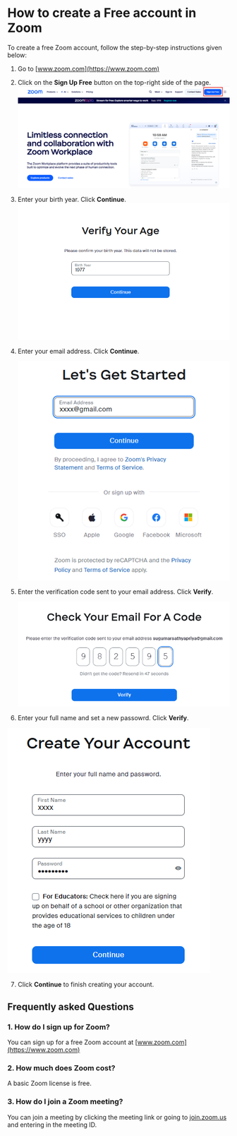 # How to create a Free account in Zoom 

To create a free Zoom account, follow the step-by-step instructions given below: 

1. Go to  [www.zoom.com](https://www.zoom.com)
2. Click on the **Sign Up Free** button on the top-right side of the page.
   ![Signup button](images/2025-08-29-11-35-47.png)
3. Enter your birth year. Click **Continue**.  
   ![Signup button](images/2025-08-29-11-43-00.png)

5. Enter your email address. Click **Continue**.

   ![Signup button](images/2025-08-29-11-45-32.png)
   
6. Enter the verification code sent to your email address. Click **Verify**.

   ![Signup button](images/2025-08-29-11-49-03.png)
   
7. Enter your full name and set a new passowrd. Click **Verify**.

![Signup button](images/2025-08-29-11-52-30.png)

7. Click **Continue** to finish creating your account.

<h2><b>Frequently asked Questions</b></h2>

### 1. How do I sign up for Zoom?
You can sign up for a free Zoom account at [www.zoom.com](https://www.zoom.com)

### 2. How much does Zoom cost?
A basic Zoom license is free. 

### 3. How do I join a Zoom meeting?

You can join a meeting by clicking the meeting link or going to [join.zoom.us](https://join.zoom.us) and entering in the meeting ID.     









